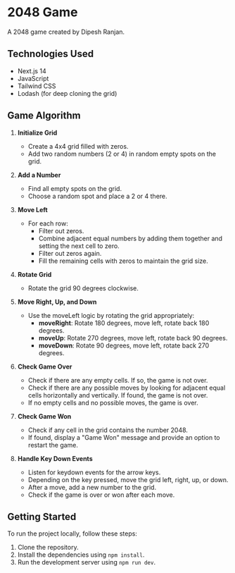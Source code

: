# 2048 Game

A 2048 game created by Dipesh Ranjan.

## Technologies Used

- Next.js 14
- JavaScript
- Tailwind CSS
- Lodash (for deep cloning the grid)

## Game Algorithm

1. **Initialize Grid**
   - Create a 4x4 grid filled with zeros.
   - Add two random numbers (2 or 4) in random empty spots on the grid.

2. **Add a Number**
   - Find all empty spots on the grid.
   - Choose a random spot and place a 2 or 4 there.

3. **Move Left**
   - For each row:
     - Filter out zeros.
     - Combine adjacent equal numbers by adding them together and setting the next cell to zero.
     - Filter out zeros again.
     - Fill the remaining cells with zeros to maintain the grid size.

4. **Rotate Grid**
   - Rotate the grid 90 degrees clockwise.

5. **Move Right, Up, and Down**
   - Use the moveLeft logic by rotating the grid appropriately:
     - **moveRight**: Rotate 180 degrees, move left, rotate back 180 degrees.
     - **moveUp**: Rotate 270 degrees, move left, rotate back 90 degrees.
     - **moveDown**: Rotate 90 degrees, move left, rotate back 270 degrees.

6. **Check Game Over**
   - Check if there are any empty cells. If so, the game is not over.
   - Check if there are any possible moves by looking for adjacent equal cells horizontally and vertically. If found, the game is not over.
   - If no empty cells and no possible moves, the game is over.

7. **Check Game Won**
   - Check if any cell in the grid contains the number 2048.
   - If found, display a "Game Won" message and provide an option to restart the game.

8. **Handle Key Down Events**
   - Listen for keydown events for the arrow keys.
   - Depending on the key pressed, move the grid left, right, up, or down.
   - After a move, add a new number to the grid.
   - Check if the game is over or won after each move.

## Getting Started

To run the project locally, follow these steps:

1. Clone the repository.
2. Install the dependencies using `npm install`.
3. Run the development server using `npm run dev`.
